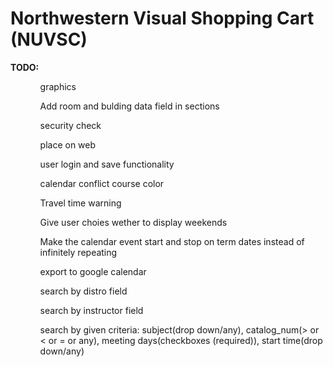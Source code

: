 # Northwestern Visual Shopping Cart (NUVSC)

<b>TODO:</b>

<ol>
<ul>graphics</ul>
<ul>Add room and bulding data field in sections</ul>
<ul>security check</ul>
<ul>place on web</ul>
<ul>user login and save functionality</ul>
<ul>calendar conflict course color</ul>
<ul>Travel time warning</ul>
<ul>Give user choies wether to display weekends</ul>
<ul>Make the calendar event start and stop on term dates instead of infinitely repeating</ul>
<ul>export to google calendar</ul>
<ul>search by distro field</ul>
<ul>search by instructor field</ul>
<ul>search by given criteria: subject(drop down/any), catalog_num(> or < or = or any), meeting days(checkboxes (required)), start time(drop down/any)</ul>
</ol>
